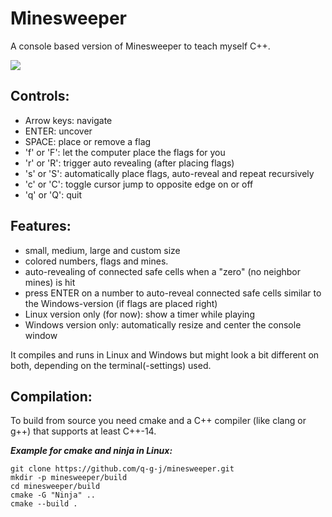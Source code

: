 # Minesweeper

A console based version of Minesweeper to teach myself C++.

![](https://github.com/q-g-j/minesweeper/blob/master/images/game_small.jpg?raw=true)

## Controls:
- Arrow keys:    navigate
- ENTER:         uncover
- SPACE:         place or remove a flag
- 'f' or 'F':    let the computer place the flags for you
- 'r' or 'R':    trigger auto revealing (after placing flags)
- 's' or 'S':    automatically place flags, auto-reveal and repeat recursively
- 'c' or 'C':    toggle cursor jump to opposite edge on or off
- 'q' or 'Q':    quit

## Features:
- small, medium, large and custom size
- colored numbers, flags and mines.
- auto-revealing of connected safe cells when a "zero" (no neighbor mines) is hit
- press ENTER on a number to auto-reveal connected safe cells similar to the Windows-version (if flags are placed right)
- Linux version only (for now): show a timer while playing
- Windows version only: automatically resize and center the console window

It compiles and runs in Linux and Windows but might look a bit different on both, depending on the terminal(-settings) used.

## Compilation:

To build from source you need cmake and a C++ compiler (like clang or g++) that supports at least C++-14.

***Example for cmake and ninja in Linux:***

```
git clone https://github.com/q-g-j/minesweeper.git
mkdir -p minesweeper/build
cd minesweeper/build
cmake -G "Ninja" ..
cmake --build .
```
